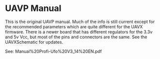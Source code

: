 # UAVP Manual #
This is the original UAVP manual.
Much of the info is still current except for the recommended parameters which are quite different for the UAVX firmware. There is a newer board that has different regulators for the 3.3v and 5v Vcc, but most of the pins and connectors are the same.  See the UAVXSchematic for updates.

See: Manual%20Profi-Ufo%20V3_14%20EN.pdf
